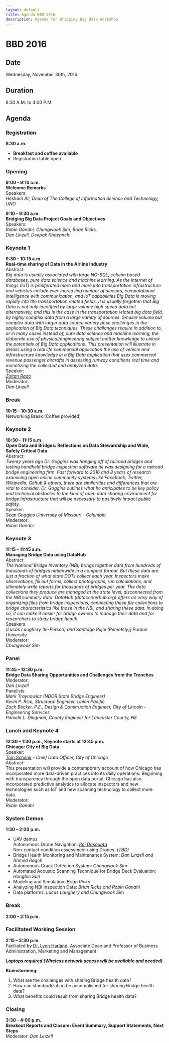 ```yaml
---
layout: default
title: Agenda BBD 2016
description: Agenda for Bridging Big Data Workshop
---
```


# BBD 2016  

## Date
Wednesday, November 30th, 2016 

## Duration  
8:30 A.M. to 4:00 P.M.

## Agenda

### Registration
**8:30 a.m.**   
- **Breakfast and coffee available**      
- Registration table open  

### Opening

**9:00 - 9:10 a.m.**             
**Welcome Remarks**  
Speakers:           
_Hesham Ali, Dean of The College of Information Science and Technology, UNO_

**9:10 - 9:30 a.m.**        
**Bridging Big Data Project Goals and Objectives**  
Speakers:     
_Robin Gandhi, Chungwook Sim, Brian Ricks,  
Dan Linzell, Deepak Khazanchi_   

### Keynote 1
**9:30 – 10:15 a.m.**        
**Real-time sharing of Data in the Airline Industry**  
Abstract:  
_Big data is usually associated with large NO-SQL, column based databases, pure data science and machine learning.  As the internet of things (IoT) is proliferated more and more into transportation infrastructure and vehicles include ever-increasing number of sensors, computational intelligence with communication, and IoT capabilities Big Data is moving rapidly into the transportation related fields.  It is usually forgotten that Big Data is not only identified by large volume high speed data but alternatively, and this is the case in the transportation related big data field, by highly complex data from a large variety of sources.  Smaller volume but complex data with larger data source variety pose challenges in the application of Big Data techniques.  These challanges require in addition to, or in many cases instead of, pure data science and machine learning, the elaborate use of physical/engineering subject matter knowledge to unlock the potentials of Big Data applications. This presentation will illustrate in details using a real life commercial application the use of vehicle and infrastructure knowledge in a Big Data application that uses commercial revenue passenger aircrafts in assessing runway conditions real time and monetizing the collected and analyzed data._  
Speaker:   
_[Zoltan Rado](http://www.aviationsafetytechnologies.com/dr-zoltan-rado/)_  
Moderator:   
_Dan Linzell_  

### Break
**10:15 – 10:30 a.m.**      
Networking Break (Coffee provided)

### Keynote 2
**10:30 – 11:15 a.m.   
Open Data and Bridges: Reflections on Data Stewardship and Wide, Safety Critical Data**  
Abstract:  
_Twenty years ago Dr. Goggins was hanging off of railroad bridges and testing handheld bridge inspection software he was designing for a railroad bridge engineering firm. Fast forward to 2016 and 8 years of research examining open online community systems like Facebook, Twitter, Wikipedia, Github & others, there are similarities and differences that are vital to consider. Dr. Goggins outlines what he anticipates to be key policy and technical obstacles to the kind of open data sharing environment for bridge infrastructure that will be necessary to positively impact public safety._  
Speaker:   
_[Sean Goggins](https://education.missouri.edu/person/sean-goggins/) University of Missouri - Columbia_  
Moderator:   
_Robin Gandhi_                                 

### Keynote 3
**11:15 – 11:45 a.m.   
Managing Bridge Data using DataHub**  
Abstract:  
_The National Bridge Inventory (NBI) brings together data from hundreds of thousands of bridges nationwide in a compact format. But these data are just a fraction of what state DOTs collect each year. Inspectors make observations, fill out forms, collect photographs, run calculations, and ultimately write reports for thousands of bridges per year. The data collections they produce are managed at the state level, disconnected from the NBI summary data. DataHub (datacenterhub.org) offers an easy way of organizing files from bridge inspections, connecting these file collections to bridge characteristics like those in the NBI, and sharing these data. In doing so, it can make it easier for bridge owners to manage their data and for researchers to study bridge health._  
Speakers:   
_[Lucas Laughery (In-Person) and Santiago Pujol (Remotely)] Purdue University_   
Moderator:  
_Chungwook Sim_   

### Panel
**11:45 – 12:30 p.m.   
Bridge Data Sharing Opportunities and Challenges from the Trenches**  
Moderator:      
_Dan Linzell_  
Panelists:       
_Mark Traynowicz (NDOR State Bridge Engineer)    
Kevin P. Rice, Structural Engineer, Union Pacific  
Zach Becker, P.E., Design & Construction Engineer, City of Lincoln - Engineering Services  
Pamela L. Dingman, County Engineer for Lancaster County, NE_  
                                                                        
### Lunch and Keynote 4  
**12:30 – 1:30 p.m., Keynote starts at 12:45 p.m.   
Chicago: City of Big Data**     
Speaker:    
_[Tom Schenk](http://tomschenkjr.net) - Chief Data Officer, City of Chicago_  
Abstract:  
This presentation will provide a contemporary account of how Chicago has incorporated more data-driven practices into its daily operations. Beginning with transparency through the open data portal, Chicago has also incorporated predictive analytics to allocate inspectors and new technologies such as IoT and new scanning technology to collect more data.  
Moderator:  
_Robin Gandhi_  

### System Demos
**1:30 – 2:00 p.m.**   
- UAV demos  
Autonomous Drone Navigation: _[Raj Dasgupta](https://sites.google.com/site/prithvirajdasgupta/)_  
Non-contact condition assessment using Drones: _(TBD)_    
- Bridge Health Monitoring and Maintenance System: _Dan Linzell and Ahmed Rageh_  
- Autonomous Crack Detection System: _Chungwook Sim_  
- Automated Acoustic Scanning Technique for Bridge Deck Evaluation: _Hongbin Sun_  
- Modeling and Simulation: _Brian Ricks_    
- Analyzing NBI Inspection Data: _Brian Ricks and Robin Gandhi_  
- Data platforms: _Lucas Laughery and Chungwook Sim_     


### Break
**2:00 – 2:15 p.m.**  

### Facilitated Working Session 
**2:15 – 3:30 p.m.**   
Faciliated by [Dr. Lynn Harland](http://www.unomaha.edu/college-of-business-administration/college-profile-and-directory/harland-lynn.php), Associate Dean and Professor of Business Administration, Marketing and Management  

_**Laptops required (Wireless network access will be available and needed)**_  

**Brainstorming:**  
1. What are the challenges with sharing Bridge health data?   
2. How can standardization be accomplished for sharing Bridge health data?  
3. What benefits could result from sharing Bridge health data?       

### Closing
**3:30 – 4:00 p.m.  
Breakout Reports  and Closure: Event Summary, Support Statements, Next Steps**   
Moderator: 
_Dan Linzell_
